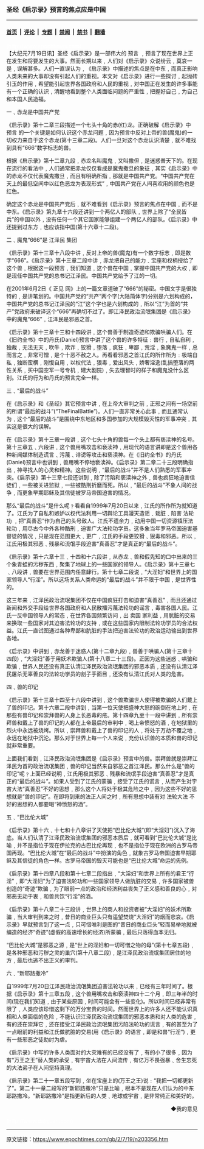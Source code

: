### 圣经《启示录》预言的焦点应是中国

---

#### [首页](../../../..?n203356) &nbsp;|&nbsp; [评论](../../../../../epoch-comment?n203356) &nbsp;|&nbsp; [专题](../../../../../epoch-special?n203356) &nbsp;|&nbsp; [禁闻](../../../../../epoch-news?n203356) &nbsp;|&nbsp; [禁书](../../../../../books?n203356) &nbsp;|&nbsp; [翻墙](https://github.com/gfw-breaker/nogfw/blob/master/README.md?n203356)


<div class="post_content" id="artbody" itemprop="articleBody">
 <!-- article content begin -->
 <p>
  <font color="#ffffff">
   (http://www.epochtimes.com)
  </font>
  <br/>
  【大纪元7月19日讯】圣经《启示录》是一部伟大的
  <ok href="https://www.epochtimes.com/gb/tag/%E9%A2%84%E8%A8%80.html">
   预言
  </ok>
  ﹐预言了现在世界上正在发生和将要发生的大事。然而长期以来﹐人们对《启示录》众说纷云﹐莫哀一是﹐误解甚多。人们一直误认为﹐《启示录》中描述的焦点是在中东﹐而真正影响人类未来的大事却没有引起人们的重视。本文对《启示录》进行一些探讨﹐起抛砖引玉的作用﹐希望能引起世界各国政府和人民的重视﹐对中国正在发生的许多事能有一个正确的认识﹐清醒地看到整个人类面临问题的严重性﹐把握好自己﹐为自己和本国人民造福。
 </p>
 <p>
  一﹑赤龙是中国共产党
 </p>
 <p>
  《启示录》第十二章三段描述一个七头十角的赤(红)龙。正确破解《启示录》中
  <ok href="https://www.epochtimes.com/gb/tag/%E9%A2%84%E8%A8%80.html">
   预言
  </ok>
  的一个关键是如何认识这个赤龙问题﹐因为预言中反对上帝的兽(魔鬼)的一切权力来自于这个赤龙(第十三章二段)。人们一旦对这个赤龙认识清楚﹐就不难找到具有“666”数字标志的兽。
 </p>
 <p>
  根据《启示录》第十二章九段﹐赤龙名叫魔鬼﹐又叫撒但﹐是迷惑普天下的。在现在流行的看法中﹐人们通常把赤龙仅仅看成是魔鬼撒旦的象征﹐其实《启示录》中的赤龙不仅代表魔鬼撒旦﹐而且有明确所指﹐那就是中国共产党。“中国共产党在天上的最低空间中以红色恶龙为表现形式”﹐中国共产党在人间喜欢用的颜色也是红色。
 </p>
 <p>
  确定这个赤龙是中国共产党后﹐就不难看到《启示录》预言的焦点在中国﹐而不是中东。《启示录》第九章十六段还讲到一个两亿人的部队﹐世界上除了“全民皆兵”的中国以外﹐没有任何一个其它国家能够组建一个两亿人的部队。《启示录》中还提到过东方﹐也应该指中国(第十六章十二段)。
 </p>
 <p>
  二﹑魔鬼“666”是
  <ok href="nf801.htm">
   江泽民
  </ok>
  集团
 </p>
 <p>
  《启示录》第十三章十八段中讲﹐反对上帝的兽(魔鬼)有一个数字标志﹐即是数字“666”。《启示录》第十三章二段中讲﹐赤龙把自己的能力﹑宝座和权柄授给了这个兽﹐根据这一段预言﹐我们知道﹐这个兽在中国﹐掌握中国共产党的大权﹐即是现任中国共产党的总书记江泽民。中国共产党给予了江的一切。
 </p>
 <p>
  在2001年6月2日《
  <ok href="http://www.zhengjian.org">
   正见
  </ok>
  网》上的一篇文章道破了“666”的秘密。中国文字是很独特的﹐是讲笔划的。中国共产党的“共产”两个字(大陆简体字)分别是六划构成的，中国共产党的总书记江泽民的“江”这个字也是六划构成的﹐所以“江”为首的“共产”党政府来破译这个“666”再确切不过了。即江泽民政治流氓集团是《启示录》中的魔鬼“666”﹐江泽民是邪恶之首。
 </p>
 <p>
  《启示录》第十三章十三和十四段讲﹐这个兽善于制造奇迹和欺骗哄骗人们。在《旧约全书》中的丹氏(Daniel)预言中讲了这个兽的许多特征﹕兽行﹐自私自利﹐独裁﹐无法无天﹐吹牛﹐欺诈﹐狡猾﹐堕落﹐疯狂﹐卑鄙﹐荒淫﹐象魔鬼一样﹐总而言之﹐非常可憎﹐是个十恶不赦之人。再看看邪恶之首江氏的所作所为﹕极端自私﹐独断蛮横﹐刚愎自用﹐以权代法﹐狠毒﹐爱出风头﹐娇奢淫逸(乱搞堕落的两性关系﹐买中国空军一号专机﹐建大剧院)﹐失去理智时的样子和魔鬼没什么区别。江氏的行为和丹氏的预言完全一样。
 </p>
 <p>
  三﹑“最后的战斗”
 </p>
 <p>
  在《启示录》和《圣经》其它预言中讲﹐在上帝大审判之前﹐正邪之间有一场空前的所谓“最后的战斗”(“TheFinalBattle”)。人们一直非常关心此事﹐而且通常认为﹐这个“最后的战斗”是围绕中东地区和多国参加的大规模毁灭性的军事冲突﹐其实这是很大的误解。
 </p>
 <p>
  在《启示录》第十三章一段讲﹐这个七头十角的兽每一个头上都有亵渎神的名号。第十三章五﹑六段讲﹐这个兽用嘴攻击和亵渎神﹐用现代的语言讲即是这个兽用各种新闻媒体制造谎言﹑污蔑﹑诽谤等攻击和亵渎神。在《旧约全书》的丹氏(Daniel)预言中也讲到﹐兽用嘴不停地亵渎神。《启示录》第二章二十三段明确指出﹐神寻找人的心灵和精神。这些说明﹐“最后的战斗”并不是人们熟悉的军事冲突。《启示录》第十三章七段还讲到﹐除了污陷和亵渎神之外﹐兽也疯狂地迫害信徒们﹐一些被关进监狱﹐一些被酷刑折磨而死。所以﹐“最后的战斗”不象人间的战争﹐而更象早期耶稣及其信徒被罗马帝国迫害的情况。
 </p>
 <p>
  那么“最后的战斗”是什么呢﹖看看自1999年7月20日以来﹐江氏的所作所为就知道了。江氏为了自私和嫉妒以权代法利用一切舆论工具漫天造谣﹑栽脏﹑陷害
  <ok href="http://falundafa.org">
   法轮功
  </ok>
  ﹐把“真善忍”作为自己的头号敌人。江氏不遗余力﹐动用中国一切资源镇压法轮功﹐用尽古今中外各种酷刑﹐迫害广大法轮功学员。这多象当年罗马帝国迫害基督徒的情况﹐只是现在范围更大﹑更广﹐江氏的手段更狡猾﹑狠毒和邪恶。所以﹐江氏用极其邪恶﹑残暴和流氓手段迫害“真善忍”才是真正的“最后的战斗”。
 </p>
 <p>
  《启示录》第十六章十三﹑十四和十六段讲﹐从赤龙﹑兽和假先知的口中出来的三个象青蛙的污秽东西﹐聚集了地球上的一些国家的领导人。《启示录》第十三章七﹑八段讲﹐兽要在世界范围内任意肆行。第十七章二段说﹐“大淫妇”和世界上的国家领导人“行淫”。所以这场关系人类命运的“最后的战斗”并不限于中国﹐是世界性的。
 </p>
 <p>
  这三年来﹐江泽民政治流氓集团不仅在中国疯狂打击和迫害“真善忍”﹐而且还通过新闻和外交手段给世界各国政府和人民散播污蔑法轮功的谣言﹐毒害各国人民。江氏一反中国领导人的常态﹐在世界各国频繁访问﹐出
  <ok href="nf801.htm">
   卖国
  </ok>
  家利益﹐用肮脏的交易来换取一些国家对其迫害法轮功的支持﹐或在这些国家内限制法轮功学员的合法权益。江氏一直试图通过各种卑鄙和肮脏的手法把迫害法轮功的政治运动输出到世界各地。
 </p>
 <p>
  《启示录》中讲到﹐赤龙善于迷惑人(第十二章九段)﹐兽善于哄骗人(第十三章十四段)﹐“大淫妇”善于用妖术欺骗人(第十八章二十三段)。正因为这些迷惑﹑哄骗和欺骗﹐世界人民还没有真正认清江泽民政治流氓集团的邪恶本质﹐还没有认清江泽民屠杀无辜善良的法轮功学员的刽子手面目﹐还没有认清江氏对人类的危害。
 </p>
 <p>
  四﹑兽的印记
 </p>
 <p>
  《启示录》第十三章十四至十六段中讲到﹐这个兽欺骗世人使得被欺骗的人们戴上了兽的印记。第十六章二段中讲到﹐当第一位天使把盛神大怒的碗倒在地上时﹐在那些有兽印记和崇拜兽的人身上长恶毒的疮。第十四章九至十一段中讲到﹐所有崇拜兽和戴上了兽的印记的人都在上帝最后的审判中﹐喝上帝愤怒的酒﹐在地狱里的烈火中永远被烧烤。所以﹐崇拜兽和戴上了兽的印记的人﹐将处于万劫不覆之地﹐永远在地狱中沉沦。那么对于世界上每一个人来说﹐充份认识兽的本质和兽的印记就非常重要。
 </p>
 <p>
  上面我们看到﹐江泽民政治流氓集团是《启示录》预言中的兽。崇拜兽就是崇拜江泽民为首的政治流氓集团﹐兽的印记当然来自邪恶之首江泽民。那么什么是“兽的印记”呢﹖上面已经说明﹐江氏用极其邪恶﹑残暴和流氓手段迫害“真善忍”才是真正的“最后的战斗”。如果人受到了江氏的蒙骗﹐接受了江氏的谎言﹐从而产生对宇宙大法“真善忍”不好的思想﹐那么这个人将处于极其危险之中﹐因为这些不好的思想就是“兽的印记”。在即将到来的法正人间之时﹐所有思想中装有对
  <ok href="http://falundafa.org">
   法轮大法
  </ok>
  不好的思想的人都要喝“神愤怒的酒”。
 </p>
 <p>
  五﹑“巴比伦大城”
 </p>
 <p>
  《启示录》第十六﹑十七和十八章讲了天使把“巴比伦大城”(即“大淫妇”)沉入了海底。当人们认清了江泽民政治流氓集团的邪恶本质后﹐就可看到“巴比伦大城”是比喻﹐并不是指位于现在伊拉克的古巴比伦再现﹐也不是指位于现在欧洲的古罗马帝国再现。“巴比伦大城”在“最后的战斗”中扮演的角色﹐就象古罗马帝国迫害早期耶稣及其信徒的角色一样。古罗马帝国的毁灭可能也是“巴比伦大城”命运的先例。
 </p>
 <p>
  《启示录》第十四章八段和第十七章二段指出﹐“大淫妇”和世界上所有的君王“行淫”﹐即“大淫妇”为了迫害法轮功和一些国家领导人做肮脏的交易﹐许多国家被兽创造的“奇迹”欺骗﹐为了眼前一点的政治和经济利益丧失了正义感和善良的心﹐对邪恶无动于衷﹐和兽共饮“行淫”的酒。
 </p>
 <p>
  《启示录》第十八章二十三段讲﹐世界上的商人和投资者被“大淫妇”的妖术所欺骗﹐当大审判到来之时﹐昔日的商业巨头只有遥望焚烧“大淫妇”的烟而悲哀。《启示录》早就预言到了这一点﹐只可惜唯利是图的“昔日的商业巨头”轻而易举地就被编造的经济“奇迹”(虚假的高速增长的经济)所蒙骗﹐最后只落得血本无归。
 </p>
 <p>
  “巴比伦大城”是邪恶之源﹐是“世上的淫妇和一切可憎之物的母”(第十七章五段)﹐是各种邪恶和污秽之灵的巢穴(第十八章二段)﹐是江泽民政治流氓集团居住的地方﹐最后也逃不出正义的审判。
 </p>
 <p>
  六﹑“新耶路撒冷”
 </p>
 <p>
  自1999年7月20日江泽民政治流氓集团迫害法轮功以来﹐已经有三年时间了。根据《启示录》第十三章五段﹐这个兽用嘴攻击和亵渎神四十二个月﹐即三年半的时间(现在我们知道﹐由于某些原因﹐时间可能会有一些变化)。所以时间已经非常有限了﹐人类应该珍惜这剩下的万分宝贵的时间。然而世界上的许多人还不能认识真相和人类面临的危险﹐不能认识江泽民政治流氓集团的邪恶本质和对人类的危害﹐有的还在崇拜它﹐还在接受江泽民政治流氓集团污陷法轮功的谎言﹐有的甚至为了一点眼前的利益和江氏做肮脏的交易(用《启示录》的语言﹐即是和兽“行淫”)﹐更有一些邪恶之徒助纣为虐。
 </p>
 <p>
  《启示录》中写的许多人类面对的大灾难有的已经没有了﹐有的小了很多﹐因为有“万王之王”替人类的承受﹐有宇宙大法在人间流传﹐有亿万不畏强暴﹑舍生忘死的大法弟子在人间坚持真理。
 </p>
 <p>
  《启示录》第二十一章五段写到﹐坐在宝座上的(万王之王)说﹕“我把一切都更新了”。第二十一章二段写的“新耶路撒冷”只是比喻﹐根本不是现在人们认为的中东耶路撒冷。“新耶路撒冷”是指更新后的人类﹑地球或宇宙﹐是非常纯正和美好的。
 </p>
 <div align="right">
  <ok href="sendmail.asp?p=pinglunfankui&amp;subject=评论文章读者反馈&amp;body=您好﹐我读了贵网站的文章《刘崭﹕圣经《启示录》预言的焦点应是中国》后﹐">
   ◆我的意见
  </ok>
 </div>
 <p>
  <font color="#ffffff">
   (http://www.dajiyuan.com)
  </font>
 </p>
 <!-- article content end -->
 <div id="below_article_ad">
 </div>
</div>


---

原文链接：https://www.epochtimes.com/gb/2/7/19/n203356.htm
